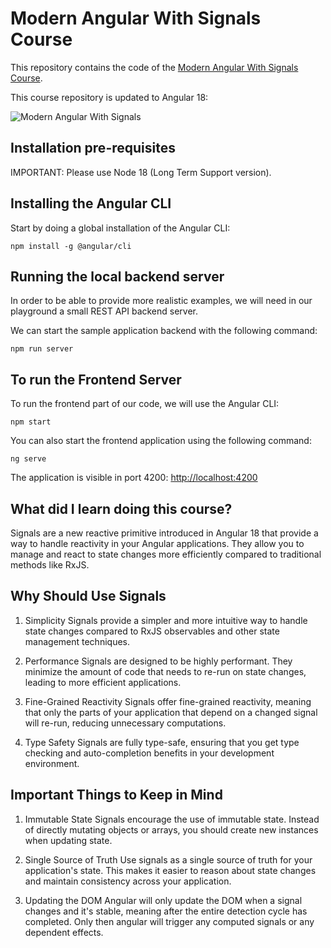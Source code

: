
# Modern Angular With Signals Course

This repository contains the code of the [Modern Angular With Signals Course](https://angular-university.io/course/angular-signals-course).

This course repository is updated to Angular 18:

![Modern Angular With Signals](https://d3vigmphadbn9b.cloudfront.net/course-images/large-images/angular-signals-course.jpg)

## Installation pre-requisites

IMPORTANT: Please use Node 18 (Long Term Support version).

## Installing the Angular CLI

Start by doing a global installation of the Angular CLI:

    npm install -g @angular/cli

## Running the local backend server

In order to be able to provide more realistic examples, we will need in our playground a small REST API backend server.

We can start the sample application backend with the following command:

    npm run server

## To run the Frontend Server

To run the frontend part of our code, we will use the Angular CLI:

    npm start

You can also start the frontend application using the following command:

    ng serve

The application is visible in port 4200: [http://localhost:4200](http://localhost:4200)

## What did I learn doing this course?

Signals are a new reactive primitive introduced in Angular 18 that provide a way to handle reactivity in your Angular applications. They allow you to manage and react to state changes more efficiently compared to traditional methods like RxJS.

## Why Should Use Signals

1. Simplicity
Signals provide a simpler and more intuitive way to handle state changes compared to RxJS observables and other state management techniques.

2. Performance
Signals are designed to be highly performant. They minimize the amount of code that needs to re-run on state changes, leading to more efficient applications.

3. Fine-Grained Reactivity
Signals offer fine-grained reactivity, meaning that only the parts of your application that depend on a changed signal will re-run, reducing unnecessary computations.

4. Type Safety
Signals are fully type-safe, ensuring that you get type checking and auto-completion benefits in your development environment.

## Important Things to Keep in Mind

1. Immutable State
Signals encourage the use of immutable state. Instead of directly mutating objects or arrays, you should create new instances when updating state.

2. Single Source of Truth
Use signals as a single source of truth for your application's state. This makes it easier to reason about state changes and maintain consistency across your application.

3. Updating the DOM
Angular will only update the DOM when a signal changes and it's stable, meaning after the entire detection cycle has completed. Only then angular will trigger any computed signals or any dependent effects.

